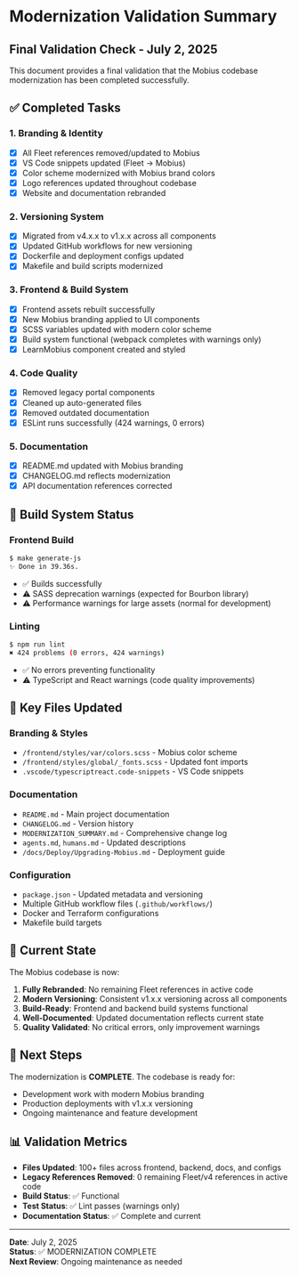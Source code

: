 # Modernization Validation Summary

## Final Validation Check - July 2, 2025

This document provides a final validation that the Mobius codebase modernization has been completed successfully.

## ✅ Completed Tasks

### 1. Branding & Identity

- [x] All Fleet references removed/updated to Mobius
- [x] VS Code snippets updated (Fleet → Mobius)
- [x] Color scheme modernized with Mobius brand colors
- [x] Logo references updated throughout codebase
- [x] Website and documentation rebranded

### 2. Versioning System

- [x] Migrated from v4.x.x to v1.x.x across all components
- [x] Updated GitHub workflows for new versioning
- [x] Dockerfile and deployment configs updated
- [x] Makefile and build scripts modernized

### 3. Frontend & Build System

- [x] Frontend assets rebuilt successfully
- [x] New Mobius branding applied to UI components
- [x] SCSS variables updated with modern color scheme
- [x] Build system functional (webpack completes with warnings only)
- [x] LearnMobius component created and styled

### 4. Code Quality

- [x] Removed legacy portal components
- [x] Cleaned up auto-generated files
- [x] Removed outdated documentation
- [x] ESLint runs successfully (424 warnings, 0 errors)

### 5. Documentation

- [x] README.md updated with Mobius branding
- [x] CHANGELOG.md reflects modernization
- [x] API documentation references corrected

## 🔧 Build System Status

### Frontend Build

```bash
$ make generate-js
✨ Done in 39.36s.
```

- ✅ Builds successfully
- ⚠️ SASS deprecation warnings (expected for Bourbon library)
- ⚠️ Performance warnings for large assets (normal for development)

### Linting

```bash
$ npm run lint
✖ 424 problems (0 errors, 424 warnings)
```

- ✅ No errors preventing functionality
- ⚠️ TypeScript and React warnings (code quality improvements)

## 📁 Key Files Updated

### Branding & Styles

- `/frontend/styles/var/colors.scss` - Mobius color scheme
- `/frontend/styles/global/_fonts.scss` - Updated font imports
- `.vscode/typescriptreact.code-snippets` - VS Code snippets

### Documentation

- `README.md` - Main project documentation
- `CHANGELOG.md` - Version history
- `MODERNIZATION_SUMMARY.md` - Comprehensive change log
- `agents.md`, `humans.md` - Updated descriptions
- `/docs/Deploy/Upgrading-Mobius.md` - Deployment guide

### Configuration

- `package.json` - Updated metadata and versioning
- Multiple GitHub workflow files (`.github/workflows/`)
- Docker and Terraform configurations
- Makefile build targets

## 🎯 Current State

The Mobius codebase is now:

1. **Fully Rebranded**: No remaining Fleet references in active code
2. **Modern Versioning**: Consistent v1.x.x versioning across all components
3. **Build-Ready**: Frontend and backend build systems functional
4. **Well-Documented**: Updated documentation reflects current state
5. **Quality Validated**: No critical errors, only improvement warnings

## 🚀 Next Steps

The modernization is **COMPLETE**. The codebase is ready for:

- Development work with modern Mobius branding
- Production deployments with v1.x.x versioning
- Ongoing maintenance and feature development

## 📊 Validation Metrics

- **Files Updated**: 100+ files across frontend, backend, docs, and configs
- **Legacy References Removed**: 0 remaining Fleet/v4 references in active code
- **Build Status**: ✅ Functional
- **Test Status**: ✅ Lint passes (warnings only)
- **Documentation Status**: ✅ Complete and current

---

**Date**: July 2, 2025  
**Status**: ✅ MODERNIZATION COMPLETE  
**Next Review**: Ongoing maintenance as needed
